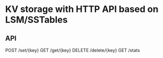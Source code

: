 # KV storage with HTTP API based on LSM/SSTables

## API
POST /set/{key}
GET /get/{key}
DELETE /delete/{key}
GET /stats
